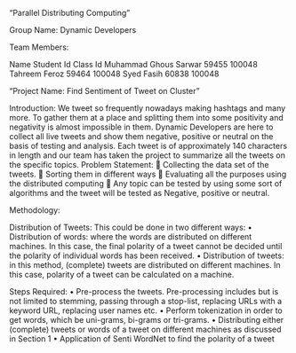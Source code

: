 
“Parallel Distributing Computing”

Group Name: Dynamic Developers

Team Members:

Name	Student Id	Class Id
Muhammad Ghous Sarwar	59455	100048
Tahreem Feroz	59464	100048
Syed Fasih	60838	100048

“Project Name: Find Sentiment of Tweet on Cluster”

Introduction:
We tweet so frequently nowadays making hashtags and many more. To gather them at a place and splitting them into some positivity and negativity is almost impossible in them. Dynamic Developers are here to collect all live tweets and show them negative, positive or neutral on the basis of testing and analysis.
Each tweet is of approximately 140 characters in length and our team has taken the project to summarize all the tweets on the specific topics.
Problem Statement:
	Collecting the data set of the tweets.
	Sorting them in different ways
	Evaluating all the purposes using the distributed computing 
	Any topic can be tested by using some sort of algorithms and the tweet will be tested as Negative, positive or neutral.

Methodology:

Distribution of Tweets: 
This could be done in two different ways: 
•	Distribution of words:
 where the words are distributed on different machines. In this case, the final polarity of a tweet cannot be decided until the polarity of individual words has been received. 
•	Distribution of tweets:
 in this method, (complete) tweets are distributed on different machines. In this case, polarity of a tweet can be calculated on a machine.



Steps Required:
•	Pre-process the tweets. Pre-processing includes but is not limited to stemming, passing through a stop-list, replacing URLs with a keyword URL, replacing user names etc.
•	Perform tokenization in order to get words, which be uni-grams, bi-grams or tri-grams.
•	Distributing either (complete) tweets or words of a tweet on different machines as discussed in Section 1
•	Application of Senti WordNet to find the polarity of a tweet

